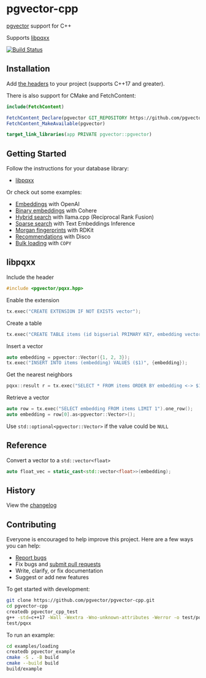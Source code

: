 # pgvector-cpp

[pgvector](https://github.com/pgvector/pgvector) support for C++

Supports [libpqxx](https://github.com/jtv/libpqxx)

[![Build Status](https://github.com/pgvector/pgvector-cpp/actions/workflows/build.yml/badge.svg)](https://github.com/pgvector/pgvector-cpp/actions)

## Installation

Add [the headers](https://github.com/pgvector/pgvector-cpp/tree/v0.2.1/include) to your project (supports C++17 and greater).

There is also support for CMake and FetchContent:

```cmake
include(FetchContent)

FetchContent_Declare(pgvector GIT_REPOSITORY https://github.com/pgvector/pgvector-cpp.git GIT_TAG v0.2.1)
FetchContent_MakeAvailable(pgvector)

target_link_libraries(app PRIVATE pgvector::pgvector)
```

## Getting Started

Follow the instructions for your database library:

- [libpqxx](#libpqxx)

Or check out some examples:

- [Embeddings](examples/openai/example.cpp) with OpenAI
- [Binary embeddings](examples/cohere/example.cpp) with Cohere
- [Hybrid search](examples/hybrid/example.cpp) with llama.cpp (Reciprocal Rank Fusion)
- [Sparse search](examples/sparse/example.cpp) with Text Embeddings Inference
- [Morgan fingerprints](examples/rdkit/example.cpp) with RDKit
- [Recommendations](examples/disco/example.cpp) with Disco
- [Bulk loading](examples/loading/example.cpp) with `COPY`

## libpqxx

Include the header

```cpp
#include <pgvector/pqxx.hpp>
```

Enable the extension

```cpp
tx.exec("CREATE EXTENSION IF NOT EXISTS vector");
```

Create a table

```cpp
tx.exec("CREATE TABLE items (id bigserial PRIMARY KEY, embedding vector(3))");
```

Insert a vector

```cpp
auto embedding = pgvector::Vector({1, 2, 3});
tx.exec("INSERT INTO items (embedding) VALUES ($1)", {embedding});
```

Get the nearest neighbors

```cpp
pqxx::result r = tx.exec("SELECT * FROM items ORDER BY embedding <-> $1 LIMIT 5", {embedding});
```

Retrieve a vector

```cpp
auto row = tx.exec("SELECT embedding FROM items LIMIT 1").one_row();
auto embedding = row[0].as<pgvector::Vector>();
```

Use `std::optional<pgvector::Vector>` if the value could be `NULL`

## Reference

Convert a vector to a `std::vector<float>`

```cpp
auto float_vec = static_cast<std::vector<float>>(embedding);
```

## History

View the [changelog](https://github.com/pgvector/pgvector-cpp/blob/master/CHANGELOG.md)

## Contributing

Everyone is encouraged to help improve this project. Here are a few ways you can help:

- [Report bugs](https://github.com/pgvector/pgvector-cpp/issues)
- Fix bugs and [submit pull requests](https://github.com/pgvector/pgvector-cpp/pulls)
- Write, clarify, or fix documentation
- Suggest or add new features

To get started with development:

```sh
git clone https://github.com/pgvector/pgvector-cpp.git
cd pgvector-cpp
createdb pgvector_cpp_test
g++ -std=c++17 -Wall -Wextra -Wno-unknown-attributes -Werror -o test/pqxx test/pqxx_test.cpp -lpqxx -lpq
test/pqxx
```

To run an example:

```sh
cd examples/loading
createdb pgvector_example
cmake -S . -B build
cmake --build build
build/example
```
